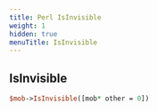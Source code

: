 ```yaml
---
title: Perl IsInvisible
weight: 1
hidden: true
menuTitle: IsInvisible
---
```

## IsInvisible
```perl
$mob->IsInvisible([mob* other = 0])
```